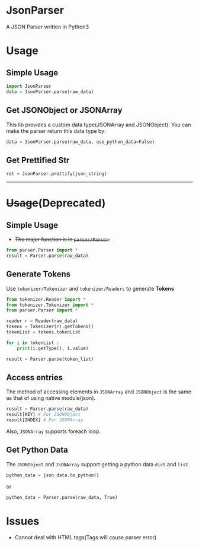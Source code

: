 # JsonParser
A JSON Parser written in Python3

# Usage
## Simple Usage
```python
import JsonParser
data = JsonParser.parse(raw_data)
```

## Get JSONObject or JSONArray
This lib provides a custom data type(JSONArray and JSONObject). You can make the parser return this data type by:
```python
data = JsonParser.parse(raw_data, use_python_data=False)
```

## Get Prettified Str
```python
ret = JsonParser.prettify(json_string)
```

---

# ~~Usage~~(Deprecated)

## Simple Usage
- ~~The major function is in `parser/Parser`.~~
```python
from parser.Parser import *
result = Parser.parse(raw_data)
```

## Generate Tokens
Use `tokenizer/Tokenizer` and `tokenizer/Readers` to generate **Tokens**
```python
from tokenizer.Reader import *
from tokenizer.Tokenizer import *
from parser.Parser import *

reader r = Reader(raw_data)
tokens = Tokenizer(r).getTokens()
tokenList = tokens.tokenList

for i in tokenList :
    print(i.getType(), i.value)

result = Parser.parse(token_list)
```

## Access entries
The method of accessing elements in `JSONArray` and `JSONObject` is the same as that of using native module(json).
```python
result = Parser.parse(raw_data)
result[KEY] # For JSONObject
result[INDEX] # For JSONArray
```
Also, `JSONArray` supports foreach loop. 

## Get Python Data
The `JSONObject` and `JSONArray` support getting a python data `dict` and `list`.
```python
python_data = json_data.to_python()
```
or
```python
python_data = Parser.parse(raw_data, True)
```

# Issues
- Cannot deal with HTML tags(Tags will cause parser error)
